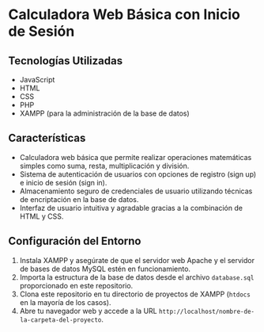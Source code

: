 # Calculadora Web Básica con Inicio de Sesión

## Tecnologías Utilizadas

- JavaScript
- HTML
- CSS
- PHP
- XAMPP (para la administración de la base de datos)

## Características

- Calculadora web básica que permite realizar operaciones matemáticas simples como suma, resta, multiplicación y división.
- Sistema de autenticación de usuarios con opciones de registro (sign up) e inicio de sesión (sign in).
- Almacenamiento seguro de credenciales de usuario utilizando técnicas de encriptación en la base de datos.
- Interfaz de usuario intuitiva y agradable gracias a la combinación de HTML y CSS.


## Configuración del Entorno

1. Instala XAMPP y asegúrate de que el servidor web Apache y el servidor de bases de datos MySQL estén en funcionamiento.
2. Importa la estructura de la base de datos desde el archivo `database.sql` proporcionado en este repositorio.
3. Clona este repositorio en tu directorio de proyectos de XAMPP (`htdocs` en la mayoría de los casos).
4. Abre tu navegador web y accede a la URL `http://localhost/nombre-de-la-carpeta-del-proyecto`.




